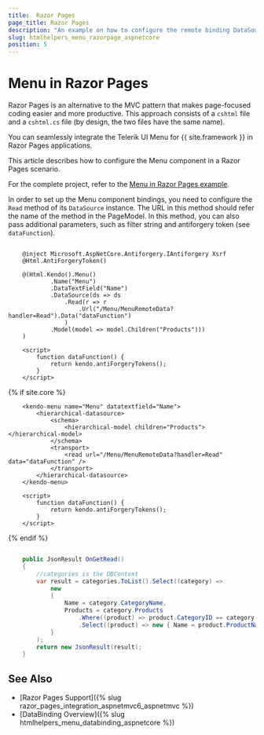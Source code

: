 ```yaml
---
title:  Razor Pages
page_title: Razor Pages
description: "An example on how to configure the remote binding DataSource to populate the Telerik UI Menu component for {{ site.framework }} ."
slug: htmlhelpers_menu_razorpage_aspnetcore
position: 5
---
```


# Menu in Razor Pages

Razor Pages is an alternative to the MVC pattern that makes page-focused coding easier and more productive. This approach consists of a `cshtml` file and a `cshtml.cs` file (by design, the two files have the same name). 

You can seamlessly integrate the Telerik UI Menu for {{ site.framework }} in Razor Pages applications.

This article describes how to configure the Menu component in a Razor Pages scenario.

For the complete project, refer to the [Menu in Razor Pages example](https://github.com/telerik/ui-for-aspnet-core-examples/blob/master/Telerik.Examples.RazorPages/Telerik.Examples.RazorPages/Pages/Menu/MenuRemoteData.cshtml).

In order to set up the Menu component bindings, you need to configure the `Read` method of its `DataSource` instance. The URL in this method should refer the name of the method in the PageModel. In this method, you can also pass additional parameters, such as filter string and antiforgery token (see `dataFunction`).

```HtmlHelper
     
    @inject Microsoft.AspNetCore.Antiforgery.IAntiforgery Xsrf
	@Html.AntiForgeryToken()
	
	@(Html.Kendo().Menu()
            .Name("Menu")
            .DataTextField("Name")
            .DataSource(ds => ds
                .Read(r => r
                    .Url("/Menu/MenuRemoteData?handler=Read").Data("dataFunction")
                )
            .Model(model => model.Children("Products")))
    )

	<script>  
		function dataFunction() {     
			return kendo.antiForgeryTokens();
		}
	</script>
```
{% if site.core %}
```TagHelper
    <kendo-menu name="Menu" datatextfield="Name">
        <hierarchical-datasource>
            <schema>
                <hierarchical-model children="Products"></hierarchical-model>
            </schema>
            <transport>
                <read url="/Menu/MenuRemoteData?handler=Read" data="dataFunction" />
            </transport>
        </hierarchical-datasource>
    </kendo-menu>
    
    <script>  
        function dataFunction() {     
            return kendo.antiForgeryTokens();
        }
    </script>
```
{% endif %}
```C# PageModel

    public JsonResult OnGetRead()
    {
		//categories is the DBContext
        var result = categories.ToList().Select((category) =>
			new
            {
                Name = category.CategoryName,
                Products = category.Products
                    .Where((product) => product.CategoryID == category.CategoryID)
                    .Select((product) => new { Name = product.ProductName })
            }
        );
        return new JsonResult(result);
    }
```

## See Also

* [Razor Pages Support]({% slug razor_pages_integration_aspnetmvc6_aspnetmvc %})
* [DataBinding Overview]({% slug htmlhelpers_menu_databinding_aspnetcore %})

